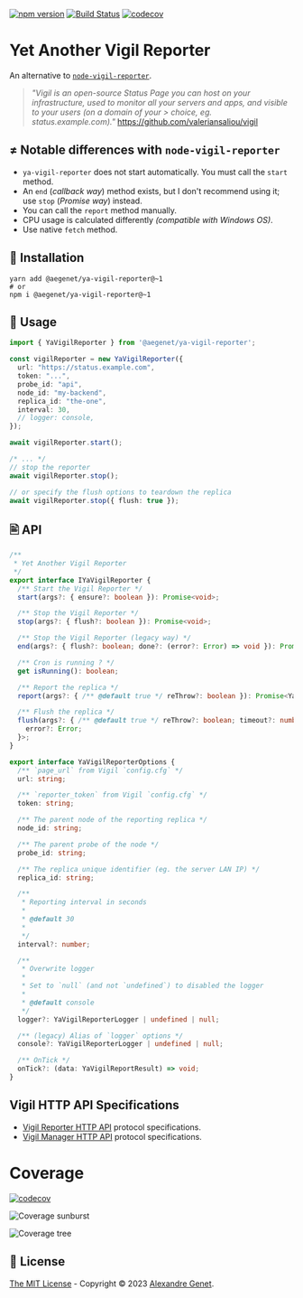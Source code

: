 [![npm version](https://img.shields.io/npm/v/@aegenet/ya-vigil-reporter.svg)](https://www.npmjs.com/package/@aegenet/ya-vigil-reporter)
[![Build Status](https://github.com/aegenet/ya-vigil-reporter/actions/workflows/ci.yml/badge.svg)](https://github.com/aegenet/ya-vigil-reporter/actions)
[![codecov](https://codecov.io/gh/aegenet/ya-vigil-reporter/branch/main/graph/badge.svg?token=NRN5ODOY91)](https://codecov.io/gh/aegenet/ya-vigil-reporter)
<br />

# Yet Another Vigil Reporter

An alternative to [`node-vigil-reporter`](https://github.com/valeriansaliou/node-vigil-reporter).

>  _"Vigil is an open-source Status Page you can host on your infrastructure, used to monitor all your servers and apps, and visible to your users (on a domain of your >  choice, eg. status.example.com)."_ https://github.com/valeriansaliou/vigil


## ≠ Notable differences with `node-vigil-reporter`

- `ya-vigil-reporter` does not start automatically. You must call the `start` method.
- An `end` (_callback way_) method exists, but I don't recommend using it; use `stop` (_Promise way_) instead.
- You can call the `report` method manually.
- CPU usage is calculated differently _(compatible with Windows OS)_.
- Use native `fetch` method.


## 💾 Installation

```shell
yarn add @aegenet/ya-vigil-reporter@~1
# or
npm i @aegenet/ya-vigil-reporter@~1
```

## 📝 Usage

```typescript
import { YaVigilReporter } from '@aegenet/ya-vigil-reporter';

const vigilReporter = new YaVigilReporter({
  url: "https://status.example.com",
  token: "...",
  probe_id: "api",
  node_id: "my-backend", 
  replica_id: "the-one",
  interval: 30,
  // logger: console,
});

await vigilReporter.start();

/* ... */
// stop the reporter
await vigilReporter.stop();

// or specify the flush options to teardown the replica
await vigilReporter.stop({ flush: true });
```

## 🖹 API

```typescript
/**
 * Yet Another Vigil Reporter
 */
export interface IYaVigilReporter {
  /** Start the Vigil Reporter */
  start(args?: { ensure?: boolean }): Promise<void>;

  /** Stop the Vigil Reporter */
  stop(args?: { flush?: boolean }): Promise<void>;

  /** Stop the Vigil Reporter (legacy way) */
  end(args?: { flush?: boolean; done?: (error?: Error) => void }): Promise<void>;

  /** Cron is running ? */
  get isRunning(): boolean;

  /** Report the replica */
  report(args?: { /** @default true */ reThrow?: boolean }): Promise<YaVigilReportResult>;

  /** Flush the replica */
  flush(args?: { /** @default true */ reThrow?: boolean; timeout?: number }): Promise<{
    error?: Error;
  }>;
}
```

```typescript
export interface YaVigilReporterOptions {
  /** `page_url` from Vigil `config.cfg` */
  url: string;

  /** `reporter_token` from Vigil `config.cfg` */
  token: string;

  /** The parent node of the reporting replica */
  node_id: string;

  /** The parent probe of the node */
  probe_id: string;

  /** The replica unique identifier (eg. the server LAN IP) */
  replica_id: string;

  /**
   * Reporting interval in seconds
   *
   * @default 30
   *
   */
  interval?: number;

  /**
   * Overwrite logger
   *
   * Set to `null` (and not `undefined`) to disabled the logger
   *
   * @default console
   */
  logger?: YaVigilReporterLogger | undefined | null;

  /** (legacy) Alias of `logger` options */
  console?: YaVigilReporterLogger | undefined | null;

  /** OnTick */
  onTick?: (data: YaVigilReportResult) => void;
}
```

## Vigil HTTP API Specifications

- [Vigil Reporter HTTP API](https://github.com/valeriansaliou/vigil/blob/master/PROTOCOL.md#vigil-reporter-http-api) protocol specifications.
- [Vigil Manager HTTP API](https://github.com/valeriansaliou/vigil/blob/master/PROTOCOL.md#vigil-manager-http-api) protocol specifications.

# Coverage
[![codecov](https://codecov.io/gh/aegenet/ya-vigil-reporter/branch/main/graph/badge.svg?token=NRN5ODOY91)](https://codecov.io/gh/aegenet/ya-vigil-reporter)

![Coverage sunburst](https://codecov.io/gh/aegenet/ya-vigil-reporter/branch/main/graphs/sunburst.svg?token=NRN5ODOY91)

![Coverage tree](https://codecov.io/gh/aegenet/ya-vigil-reporter/branch/main/graphs/tree.svg?token=NRN5ODOY91)


## 📝 License

[The MIT License](LICENSE) - Copyright © 2023 [Alexandre Genet](https://github.com/aegenet).